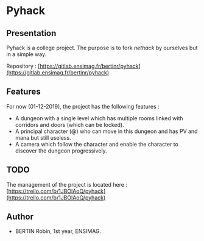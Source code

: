# Pyhack

## Presentation

Pyhack is a college project. The purpose is to fork *nethack* by ourselves but in a simple way.

Repository : [https://gitlab.ensimag.fr/bertinr/pyhack](https://gitlab.ensimag.fr/bertinr/pyhack)

## Features

For now (01-12-2019), the project has the following features : 

- A dungeon with a single level which has multiple rooms linked with corridors and doors (which can be locked).
- A principal character (@) who can move in this dungeon and has PV and mana but still useless.
- A camera which follow the character and enable the character to discover the dungeon progressively.

## TODO

The management of the project is located here :
[https://trello.com/b/1JBOlAoQ/pyhack](https://trello.com/b/1JBOlAoQ/pyhack)


## Author
- BERTIN Robin, 1st year, ENSIMAG.
